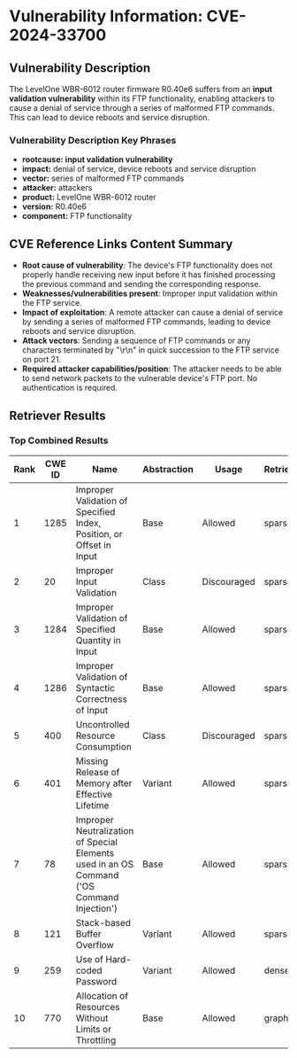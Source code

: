 # Vulnerability Information: CVE-2024-33700

## Vulnerability Description
The LevelOne WBR-6012 router firmware R0.40e6 suffers from an **input validation vulnerability** within its FTP functionality, enabling attackers to cause a denial of service through a series of malformed FTP commands. This can lead to device reboots and service disruption.

### Vulnerability Description Key Phrases
- **rootcause:** **input validation vulnerability**
- **impact:** denial of service, device reboots and service disruption
- **vector:** series of malformed FTP commands
- **attacker:** attackers
- **product:** LevelOne WBR-6012 router
- **version:** R0.40e6
- **component:** FTP functionality

## CVE Reference Links Content Summary
- **Root cause of vulnerability**: The device's FTP functionality does not properly handle receiving new input before it has finished processing the previous command and sending the corresponding response.
- **Weaknesses/vulnerabilities present**: Improper input validation within the FTP service.
- **Impact of exploitation**: A remote attacker can cause a denial of service by sending a series of malformed FTP commands, leading to device reboots and service disruption.
- **Attack vectors**: Sending a sequence of FTP commands or any characters terminated by "\r\n" in quick succession to the FTP service on port 21.
- **Required attacker capabilities/position**: The attacker needs to be able to send network packets to the vulnerable device's FTP port. No authentication is required.

## Retriever Results

### Top Combined Results

| Rank | CWE ID | Name | Abstraction | Usage  | Retrievers | Individual Scores |
|------|--------|------|-------------|-------|------------|-------------------|
| 1 | 1285 | Improper Validation of Specified Index, Position, or Offset in Input | Base | Allowed | sparse | 0.241 |
| 2 | 20 | Improper Input Validation | Class | Discouraged | sparse | 0.231 |
| 3 | 1284 | Improper Validation of Specified Quantity in Input | Base | Allowed | sparse | 0.227 |
| 4 | 1286 | Improper Validation of Syntactic Correctness of Input | Base | Allowed | sparse | 0.219 |
| 5 | 400 | Uncontrolled Resource Consumption | Class | Discouraged | sparse | 0.217 |
| 6 | 401 | Missing Release of Memory after Effective Lifetime | Variant | Allowed | sparse | 0.216 |
| 7 | 78 | Improper Neutralization of Special Elements used in an OS Command ('OS Command Injection') | Base | Allowed | sparse | 0.209 |
| 8 | 121 | Stack-based Buffer Overflow | Variant | Allowed | sparse | 0.209 |
| 9 | 259 | Use of Hard-coded Password | Variant | Allowed | dense | 0.549 |
| 10 | 770 | Allocation of Resources Without Limits or Throttling | Base | Allowed | graph | 0.003 |

